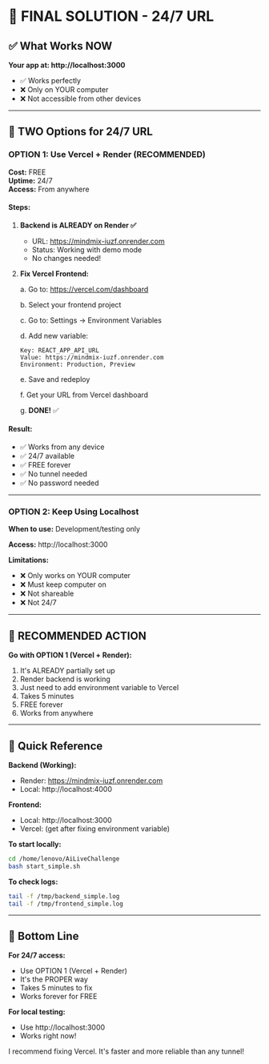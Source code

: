 # 🎯 FINAL SOLUTION - 24/7 URL

## ✅ What Works NOW

**Your app at: http://localhost:3000**
- ✅ Works perfectly
- ❌ Only on YOUR computer
- ❌ Not accessible from other devices

---

## 🎯 TWO Options for 24/7 URL

### OPTION 1: Use Vercel + Render (RECOMMENDED)
**Cost:** FREE  
**Uptime:** 24/7  
**Access:** From anywhere

#### Steps:

1. **Backend is ALREADY on Render ✅**
   - URL: https://mindmix-iuzf.onrender.com
   - Status: Working with demo mode
   - No changes needed!

2. **Fix Vercel Frontend:**

   a. Go to: https://vercel.com/dashboard
   
   b. Select your frontend project
   
   c. Go to: Settings → Environment Variables
   
   d. Add new variable:
      ```
      Key: REACT_APP_API_URL
      Value: https://mindmix-iuzf.onrender.com
      Environment: Production, Preview
      ```
   
   e. Save and redeploy
   
   f. Get your URL from Vercel dashboard
   
   g. **DONE!** ✅

#### Result:
- ✅ Works from any device
- ✅ 24/7 available
- ✅ FREE forever
- ✅ No tunnel needed
- ✅ No password needed

---

### OPTION 2: Keep Using Localhost

**When to use:** Development/testing only

**Access:** http://localhost:3000

**Limitations:**
- ❌ Only works on YOUR computer
- ❌ Must keep computer on
- ❌ Not shareable
- ❌ Not 24/7

---

## 🎯 RECOMMENDED ACTION

**Go with OPTION 1 (Vercel + Render):**

1. It's ALREADY partially set up
2. Render backend is working
3. Just need to add environment variable to Vercel
4. Takes 5 minutes
5. FREE forever
6. Works from anywhere

---

## 📝 Quick Reference

**Backend (Working):**
- Render: https://mindmix-iuzf.onrender.com
- Local: http://localhost:4000

**Frontend:**
- Local: http://localhost:3000
- Vercel: (get after fixing environment variable)

**To start locally:**
```bash
cd /home/lenovo/AiLiveChallenge
bash start_simple.sh
```

**To check logs:**
```bash
tail -f /tmp/backend_simple.log
tail -f /tmp/frontend_simple.log
```

---

## 🎉 Bottom Line

**For 24/7 access:**
- Use OPTION 1 (Vercel + Render)
- It's the PROPER way
- Takes 5 minutes to fix
- Works forever for FREE

**For local testing:**
- Use http://localhost:3000
- Works right now!

I recommend fixing Vercel. It's faster and more reliable than any tunnel!

